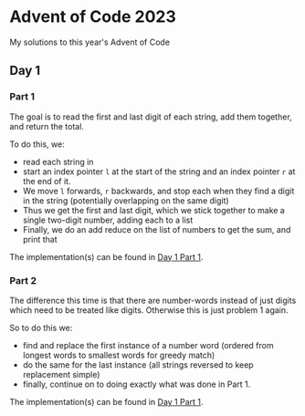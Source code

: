 # Advent of Code 2023

My solutions to this year's Advent of Code

## Day 1

### Part 1

The goal is to read the first and last digit of each string, add them together, and return the total.

To do this, we:
* read each string in
* start an index pointer `l` at the start of the string and an index pointer `r` at the end of it.
* We move `l` forwards, `r` backwards, and stop each when they find a digit in the string (potentially overlapping on the same digit)
* Thus we get the first and last digit, which we stick together to make a single two-digit number, adding each to a list
* Finally, we do an add reduce on the list of numbers to get the sum, and print that

The implementation(s) can be found in [Day 1 Part 1]().

### Part 2

The difference this time is that there are number-words instead of just digits which need to be treated like digits. Otherwise this is just problem 1 again.

So to do this we:
* find and replace the first instance of a number word (ordered from longest words to smallest words for greedy match)
* do the same for the last instance (all strings reversed to keep replacement simple)
* finally, continue on to doing exactly what was done in Part 1.

The implementation(s) can be found in [Day 1 Part 1]().
